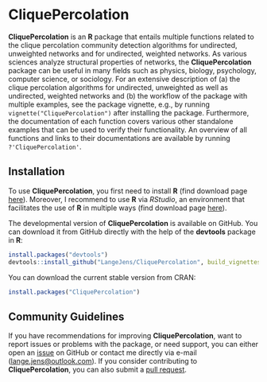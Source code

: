 # CliquePercolation

**CliquePercolation** is an **R** package that entails multiple functions related to the clique percolation community detection algorithms for undirected, unweighted networks and for undirected, weighted networks. As various sciences analyze structural properties of networks, the **CliquePercolation** package can be useful in many fields such as physics, biology, psychology, computer science, or sociology. For an extensive description of (a) the clique percolation algorithms for undirected, unweighted as well as undirected, weighted networks and (b) the workflow of the package with multiple examples, see the package vignette, e.g., by running `vignette("CliquePercolation")` after installing the package. Furthermore, the documentation of each function covers various other standalone examples that can be used to verify their functionality. An overview of all functions and links to their documentations are available by running `?'CliquePercolation'`.

## Installation

To use **CliquePercolation**, you first need to install **R** (find download page [here](https://cran.r-project.org/)). Moreover, I recommend to use **R** via *RStudio*, an environment that facilitates the use of **R** in multiple ways (find download page [here](https://rstudio.com/)).

The developmental version of **CliquePercolation** is available on GitHub. You can download it from GitHub directly with the help of the **devtools** package in **R**:


```r
install.packages("devtools")
devtools::install_github("LangeJens/CliquePercolation", build_vignettes = TRUE)
```


You can download the current stable version from CRAN:


```r
install.packages("CliquePercolation")
```

## Community Guidelines

If you have recommendations for improving **CliquePercolation**, want to report issues or problems with the package, or need support, you can either open an [issue](https://github.com/LangeJens/CliquePercolation/issues) on GitHub or contact me directly via e-mail (<lange.jens@outlook.com>). If you consider contributing to **CliquePercolation**, you can also submit a [pull request](https://github.com/LangeJens/CliquePercolation/pulls).